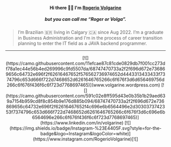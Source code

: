 #### <center> Hi there 🤙🏼 I'm [Rogerio Volgarine](www.volgarine.wordpress.com "Roger")</center>
##### <center>but you can call me “Roger or Volga”. </center>
> I’m Brazilian 🇧🇷 living in Calgary 🇨🇦 since Aug 2022. 
I’m a graduate in Business Administration and I'm in the process of career transition planning to enter the IT field as a JAVA backend programmer.

------------
<center>[![](https://camo.githubusercontent.com/11efcae87c81cde0829db7f001cc273df78a1ec44e56b4ed269996c9fd5507da/68747470733a2f2f696d672e736869656c64732e696f2f62616467652f576562736974652d4443313433433f7374796c653d666f722d7468652d6261646765266c6f676f3d6d656469756d266c6f676f436f6c6f723d7768697465)](www.volgarine.wordpress.com) [![](https://camo.githubusercontent.com/591c02e8ff595d43e0b35b1b29aed639a7154b959cd8f8c854b9e176d885b094/68747470733a2f2f696d672e736869656c64732e696f2f62616467652f4c696e6b6564496e2d3030373742353f7374796c653d666f722d7468652d6261646765266c6f676f3d6c696e6b6564696e266c6f676f436f6c6f723d7768697465)](https://www.linkedin.com/in/volgarine) [![](https://img.shields.io/badge/Instagram-%23E4405F.svg?style=for-the-badge&logo=Instagram&logoColor=white)](https://www.instagram.com/RogerioVolgarine)[![]</center>
